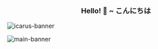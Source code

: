 <h3 align="center">Hello! 👋 ~ こんにちは</h3>

![icarus-banner](https://user-images.githubusercontent.com/38413630/215842159-b3ddaf74-057d-450a-93af-1c855d85a8b0.png)
<!-- <div>
  <img style="width: 45%; padding="0px"" align="left" src="https://user-images.githubusercontent.com/38413630/216152229-7ebd4d44-93c9-4499-b72b-a033ff67a4df.png"/>
  <img style="width:50%;" align="right" src="https://user-images.githubusercontent.com/38413630/216145123-8baa3720-b881-4077-9b3d-086aa0ba29ee.png"/>
</div> -->

<!-- ![Group 68](https://user-images.githubusercontent.com/38413630/216157915-90c7be14-3360-40c0-bbf8-adb504e9aecf.png) -->



![main-banner](https://user-images.githubusercontent.com/38413630/216163026-33657073-36e1-4164-a53a-d36e80ddb756.png)
